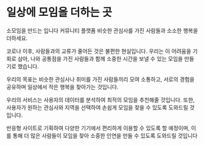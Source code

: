 # 일상에 모임을 더하는 곳
소모임을 만드는 입니다 커뮤니티 플랫폼
비슷한 관심사를 가진 사람들과 소소한 행복을 더하세요.

코로나 이후, 사람들과의 교류가 줄어든 것은 불편한 현실입니다.
우리는 이 어려움을 기회로 삼아, 나와 공통점을 가진 사람들과 함께
소중한 시간을 보낼 수 있는 모임을 만들기로 했습니다.

우리의 목표는 비슷한 관심사나 취미를 가진 사람들끼리 모여 소통하고,
서로의 경험을 공유하며 일상에서 작은 행복을 찾아가는 것입니다.

우리의 서비스는 사용자의 데이터를 분석하여 최적의 모임을 추천해줄 것입니다.
또한, 사용자가 원하는 관심사와 지역을 선택하여 손쉽게 모임을 찾을 수 있도록 도와드릴 것입니다.

반응형 사이트로 기획하여 다양한 기기에서 편리하게 이용할 수 있도록 할 예정이며,
이를 통해 더 많은 사람들이 모임을 찾아 소중한 인연을 만들 수 있도록 도와드릴 것입니다


